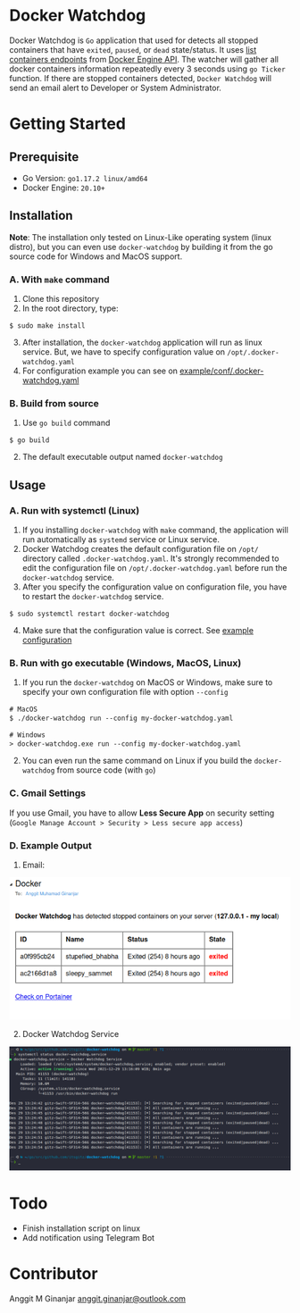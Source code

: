 # Docker Watchdog

Docker Watchdog is `Go` application that used for detects all stopped containers that have `exited`, `paused`, or `dead` state/status.
It uses [list containers endpoints](https://docs.docker.com/engine/api/v1.41/#operation/ContainerList) from
[Docker Engine API](https://docs.docker.com/engine/api/v1.41/#).
The watcher will gather all docker containers information repeatedly every 3 seconds using `go Ticker` function.
If there are stopped containers detected, `Docker Watchdog` will send an email alert to Developer or System Administrator.

# Getting Started

## Prerequisite
* Go Version: `go1.17.2 linux/amd64`
* Docker Engine: `20.10+`

## Installation

**Note**: The installation only tested on Linux-Like operating system (linux distro), but you can even use `docker-watchdog` by building it from the go source code for Windows and MacOS support.

### A. With `make` command
1. Clone this repository
2. In the root directory, type:

```
$ sudo make install
```

3. After installation, the `docker-watchdog` application will run as linux service. But, we have to specify configuration value
on `/opt/.docker-watchdog.yaml`
4. For configuration example you can see on [example/conf/.docker-watchdog.yaml](./example/conf/.docker-watchdog.example.yaml)

### B. Build from source
1. Use `go build` command

```
$ go build
```

2. The default executable output named `docker-watchdog`

## Usage

### A. Run with systemctl (Linux)
1. If you installing `docker-watchdog` with `make` command, the application will run automatically as `systemd` service or Linux service.
2. Docker Watchdog creates the default configuration file on `/opt/` directory called `.docker-watchdog.yaml`. It's strongly
recommended to edit the configuration file on `/opt/.docker-watchdog.yaml` before run the `docker-watchdog` service.
3. After you specify the configuration value on configuration file, you have to restart the `docker-watchdog` service.

```
$ sudo systemctl restart docker-watchdog
```

4. Make sure that the configuration value is correct. See [example configuration](./example/conf/.docker-watchdog.example.yaml)

### B. Run with go executable (Windows, MacOS, Linux)

1. If you run the `docker-watchdog` on MacOS or Windows, make sure to specify your own configuration file with option `--config` 

```
# MacOS
$ ./docker-watchdog run --config my-docker-watchdog.yaml
```

```
# Windows
> docker-watchdog.exe run --config my-docker-watchdog.yaml
```

2. You can even run the same command on Linux if you build the `docker-watchdog` from source code (with `go`)

### C. Gmail Settings

If you use Gmail, you have to allow **Less Secure App** on security setting (`Google Manage Account > Security > Less secure app access`)

### D. Example Output

1. Email:

![alt text](./docs/images/docker-watchdog-email.png "Docker Watchdog - Email")

2. Docker Watchdog Service

![alt text](./docs/images/docker-watchdog-service.png "Docker Watchdog - Service")

# Todo

* Finish installation script on linux
* Add notification using Telegram Bot

# Contributor

Anggit M Ginanjar <anggit.ginanjar@outlook.com>
